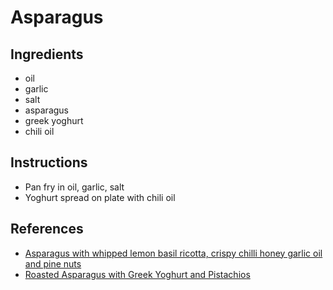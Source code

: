 # Asparagus

## Ingredients

- oil
- garlic
- salt
- asparagus
- greek yoghurt
- chili oil

## Instructions

- Pan fry in oil, garlic, salt
- Yoghurt spread on plate with chili oil

## References

- [Asparagus with whipped lemon basil ricotta, crispy chilli honey garlic oil and pine nuts](https://www.instagram.com/p/DLTEcBXScMR/) 
- [Roasted Asparagus with Greek Yoghurt and Pistachios](https://www.instagram.com/reel/DJ1Lcqto8jK)
